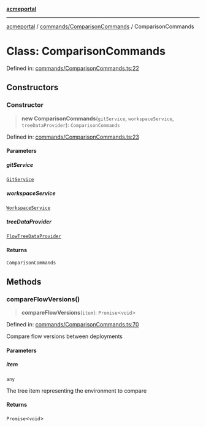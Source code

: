 [**acmeportal**](../../../README.md)

***

[acmeportal](../../../README.md) / [commands/ComparisonCommands](../README.md) / ComparisonCommands

# Class: ComparisonCommands

Defined in: [commands/ComparisonCommands.ts:22](https://github.com/blackwhitehere/acme-portal/blob/main/src/commands/ComparisonCommands.ts#L22)

## Constructors

### Constructor

> **new ComparisonCommands**(`gitService`, `workspaceService`, `treeDataProvider`): `ComparisonCommands`

Defined in: [commands/ComparisonCommands.ts:23](https://github.com/blackwhitehere/acme-portal/blob/main/src/commands/ComparisonCommands.ts#L23)

#### Parameters

##### gitService

[`GitService`](../../../utils/gitService/classes/GitService.md)

##### workspaceService

[`WorkspaceService`](../../../utils/workspaceService/classes/WorkspaceService.md)

##### treeDataProvider

[`FlowTreeDataProvider`](../../../treeView/treeDataProvider/classes/FlowTreeDataProvider.md)

#### Returns

`ComparisonCommands`

## Methods

### compareFlowVersions()

> **compareFlowVersions**(`item`): `Promise`\<`void`\>

Defined in: [commands/ComparisonCommands.ts:70](https://github.com/blackwhitehere/acme-portal/blob/main/src/commands/ComparisonCommands.ts#L70)

Compare flow versions between deployments

#### Parameters

##### item

`any`

The tree item representing the environment to compare

#### Returns

`Promise`\<`void`\>
